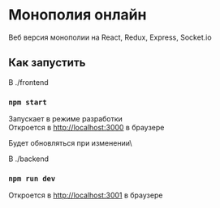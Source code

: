 # Монополия онлайн

Веб версия монополии на React, Redux, Express, Socket.io

## Как запустить

В ./frontend

### `npm start`

Запускает в режиме разработки\
Откроется в [http://localhost:3000](http://localhost:3000) в браузере

Будет обновляться при изменении\

В ./backend

### `npm run dev`

Откроется в [http://localhost:3001](http://localhost:3001) в браузере


